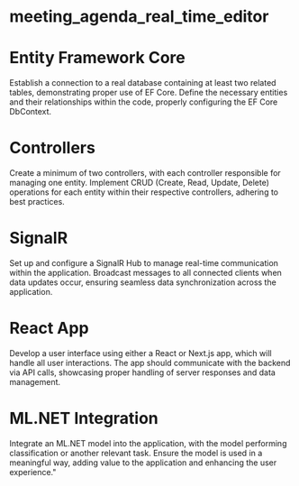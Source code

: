 # meeting_agenda_real_time_editor

# Entity Framework Core
Establish a connection to a real database containing at least two related tables, demonstrating proper use of EF Core.
Define the necessary entities and their relationships within the code, properly configuring the EF Core DbContext.

# Controllers 
Create a minimum of two controllers, with each controller responsible for managing one entity.
Implement CRUD (Create, Read, Update, Delete) operations for each entity within their respective controllers, adhering to best practices.

# SignalR 
Set up and configure a SignalR Hub to manage real-time communication within the application.
Broadcast messages to all connected clients when data updates occur, ensuring seamless data synchronization across the application.

# React App 
Develop a user interface using either a React or Next.js app, which will handle all user interactions.
The app should communicate with the backend via API calls, showcasing proper handling of server responses and data management.

# ML.NET Integration 
Integrate an ML.NET model into the application, with the model performing classification or another relevant task.
Ensure the model is used in a meaningful way, adding value to the application and enhancing the user experience."
